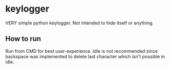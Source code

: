 # keylogger
VERY simple python keylogger.
Not intended to hide itself or anything.

## How to run
Run from CMD for best user-experience.
Idle is not recommended since backspace was implemented to delete last character which isn't possible in idle.
